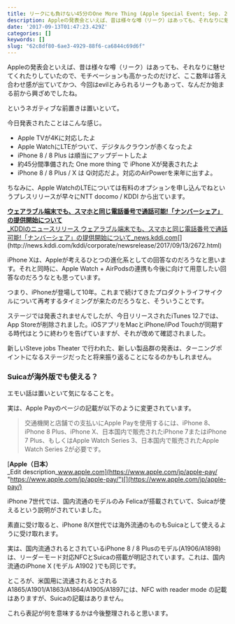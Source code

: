 ```yaml
---
title: リークにも負けない45分のOne More Thing (Apple Special Event; Sep. 2017)
description: Appleの発表会といえば、昔は様々な噂（リーク）はあっても、それなりに魅せてくれたりしていたので、モチベーションも高かったのだけど、ここ数年は答え合わせ感が出ていてかつ、今回はevilとみられるリークもあって、なんだか始まる前から興ざめでしたね。
date: '2017-09-13T01:47:23.429Z'
categories: []
keywords: []
slug: "62c8df80-6ae3-4929-88f6-ca6844c69d6f"
---
```

Appleの発表会といえば、昔は様々な噂（リーク）はあっても、それなりに魅せてくれたりしていたので、モチベーションも高かったのだけど、ここ数年は答え合わせ感が出ていてかつ、今回はevilとみられるリークもあって、なんだか始まる前から興ざめでしたね。

というネガティブな前置きは置いといて。

今日発表されたことはこんな感じ。

*   Apple TVが4Kに対応したよ
*   Apple WatchにLTEがついて、デジタルクラウンが赤くなったよ
*   iPhone 8 / 8 Plus は順当にアップデートしたよ
*   約45分間準備された One more thing で iPhone Xが発表されたよ
*   iPhone 8 / 8 Plus / X は Qi対応だよ。対応のAirPowerを来年に出すよ。

ちなみに、Apple WatchのLTEについては有料のオプションを申し込んでねというプレスリリースが早々にNTT docomo / KDDI から出ています。

[**ウェアラブル端末でも、スマホと同じ電話番号で通話可能!「ナンバーシェア」の提供開始について**  
_KDDIのニュースリリース ウェアラブル端末でも、スマホと同じ電話番号で通話可能!「ナンバーシェア」の提供開始について_news.kddi.com](http://news.kddi.com/kddi/corporate/newsrelease/2017/09/13/2672.html "http://news.kddi.com/kddi/corporate/newsrelease/2017/09/13/2672.html")[](http://news.kddi.com/kddi/corporate/newsrelease/2017/09/13/2672.html)

iPhone Xは、Appleが考えるひとつの進化系としての回答なのだろうなと思います。それと同時に、Apple Watch + AirPodsの連携も今後に向けて用意したい回答なのだろうなとも思っています。

つまり、iPhoneが登場して10年。これまで続けてきたプロダクトライフサイクルについて再考するタイミングが来たのだろうなと、そういうことです。

ステージでは発表されませんでしたが、今日リリースされたiTunes 12.7では、App Storeが削除されました。iOSアプリをMacとiPhone/iPod Touchが同期する時代はとうに終わりを告げていますが、それが改めて確認されました。

新しいSteve jobs Theater で行われた、新しい製品群の発表は、ターニングポイントになるステージだったと将来振り返ることになるのかもしれません。

### Suicaが海外版でも使える？

エモい話は置いといて気になることを。

実は、Apple Payのページの記載が以下のように変更されています。

> 交通機関と店舗での支払いにApple Payを使用するには、iPhone 8、iPhone 8 Plus、iPhone X、日本国内で販売されたiPhone 7またはiPhone 7 Plus、もしくはApple Watch Series 3、日本国内で販売されたApple Watch Series 2が必要です。

[**Apple（日本）**  
_Edit description_www.apple.com](https://www.apple.com/jp/apple-pay/ "https://www.apple.com/jp/apple-pay/")[](https://www.apple.com/jp/apple-pay/)

iPhone 7世代では、国内流通のモデルのみ Felicaが搭載されていて、Suicaが使えるという説明がされていました。

素直に受け取ると、iPhone 8/X世代では海外流通のものもSuicaとして使えるように受け取れます。

実は、国内流通されるとされているiPhone 8 / 8 Plusのモデル(A1906/A1898)は、リーダーモード対応NFCとSuicaの搭載が明記されています。これは、国内流通のiPhone X (モデル A1902 )でも同じです。

ところが、米国用に流通されるとされるA1865/A1901/A1863/A1864/A1905/A1897には、NFC with reader mode の記載はありますが、Suicaの記載はありません。

これら表記が何を意味するかは今後整理されると思います。